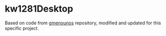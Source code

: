 # kw1281Desktop

Based on code from [gmenounos](https://github.com/gmenounos) repository, modified and updated for this specific project.
